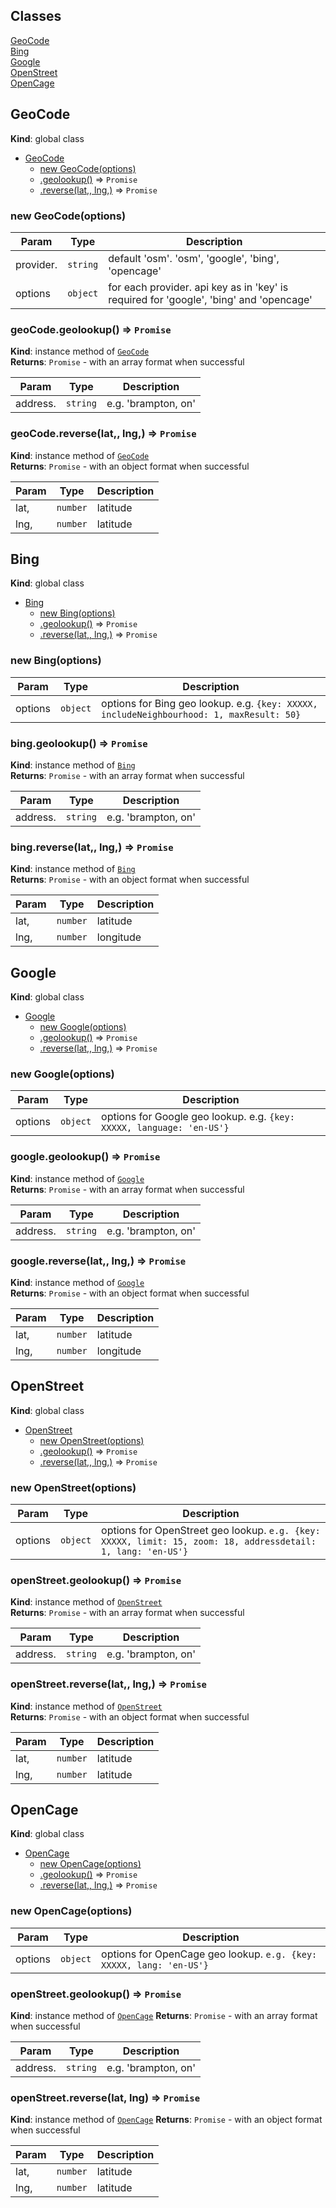 ## Classes

<dl>
<dt><a href="#GeoCode">GeoCode</a></dt>
<dd></dd>
<dt><a href="#Bing">Bing</a></dt>
<dd></dd>
<dt><a href="#Google">Google</a></dt>
<dd></dd>
<dt><a href="#OpenStreet">OpenStreet</a></dt>
<dd></dd>
<dt><a href="#OpenCage">OpenCage</a></dt>
<dd></dd>
</dl>

<a name="GeoCode"></a>

## GeoCode
**Kind**: global class  

* [GeoCode](#GeoCode)
    * [new GeoCode(options)](#new_GeoCode_new)
    * [.geolookup()](#GeoCode+geolookup) ⇒ <code>Promise</code>
    * [.reverse(lat,, lng,)](#GeoCode+reverse) ⇒ <code>Promise</code>

<a name="new_GeoCode_new"></a>

### new GeoCode(options)

| Param | Type | Description |
| --- | --- | --- |
| provider. | <code>string</code> | default 'osm'. 'osm', 'google', 'bing', 'opencage' |
| options | <code>object</code> | for each provider. api key as in 'key' is required for 'google', 'bing' and 'opencage' |

<a name="GeoCode+geolookup"></a>

### geoCode.geolookup() ⇒ <code>Promise</code>
**Kind**: instance method of [<code>GeoCode</code>](#GeoCode)  
**Returns**: <code>Promise</code> - with an array format when successful  

| Param | Type | Description |
| --- | --- | --- |
| address. | <code>string</code> | e.g. 'brampton, on' |

<a name="GeoCode+reverse"></a>

### geoCode.reverse(lat,, lng,) ⇒ <code>Promise</code>
**Kind**: instance method of [<code>GeoCode</code>](#GeoCode)  
**Returns**: <code>Promise</code> - with an object format when successful  

| Param | Type | Description |
| --- | --- | --- |
| lat, | <code>number</code> | latitude |
| lng, | <code>number</code> | latitude |

<a name="Bing"></a>

## Bing
**Kind**: global class  

* [Bing](#Bing)
    * [new Bing(options)](#new_Bing_new)
    * [.geolookup()](#Bing+geolookup) ⇒ <code>Promise</code>
    * [.reverse(lat,, lng,)](#Bing+reverse) ⇒ <code>Promise</code>

<a name="new_Bing_new"></a>

### new Bing(options)

| Param | Type | Description |
| --- | --- | --- |
| options | <code>object</code> | options for Bing geo lookup. e.g. `{key: XXXXX, includeNeighbourhood: 1, maxResult: 50}` |

<a name="Bing+geolookup"></a>

### bing.geolookup() ⇒ <code>Promise</code>
**Kind**: instance method of [<code>Bing</code>](#Bing)  
**Returns**: <code>Promise</code> - with an array format when successful  

| Param | Type | Description |
| --- | --- | --- |
| address. | <code>string</code> | e.g. 'brampton, on' |

<a name="Bing+reverse"></a>

### bing.reverse(lat,, lng,) ⇒ <code>Promise</code>
**Kind**: instance method of [<code>Bing</code>](#Bing)  
**Returns**: <code>Promise</code> - with an object format when successful  

| Param | Type | Description |
| --- | --- | --- |
| lat, | <code>number</code> | latitude |
| lng, | <code>number</code> | longitude |

<a name="Google"></a>

## Google
**Kind**: global class  

* [Google](#Google)
    * [new Google(options)](#new_Google_new)
    * [.geolookup()](#Google+geolookup) ⇒ <code>Promise</code>
    * [.reverse(lat,, lng,)](#Google+reverse) ⇒ <code>Promise</code>

<a name="new_Google_new"></a>

### new Google(options)

| Param | Type | Description |
| --- | --- | --- |
| options | <code>object</code> | options for Google geo lookup. e.g. `{key: XXXXX, language: 'en-US'}` |

<a name="Google+geolookup"></a>

### google.geolookup() ⇒ <code>Promise</code>
**Kind**: instance method of [<code>Google</code>](#Google)  
**Returns**: <code>Promise</code> - with an array format when successful  

| Param | Type | Description |
| --- | --- | --- |
| address. | <code>string</code> | e.g. 'brampton, on' |

<a name="Google+reverse"></a>

### google.reverse(lat,, lng,) ⇒ <code>Promise</code>
**Kind**: instance method of [<code>Google</code>](#Google)  
**Returns**: <code>Promise</code> - with an object format when successful  

| Param | Type | Description |
| --- | --- | --- |
| lat, | <code>number</code> | latitude |
| lng, | <code>number</code> | longitude |

<a name="OpenStreet"></a>

## OpenStreet
**Kind**: global class  

* [OpenStreet](#OpenStreet)
    * [new OpenStreet(options)](#new_OpenStreet_new)
    * [.geolookup()](#OpenStreet+geolookup) ⇒ <code>Promise</code>
    * [.reverse(lat,, lng,)](#OpenStreet+reverse) ⇒ <code>Promise</code>

<a name="new_OpenStreet_new"></a>

### new OpenStreet(options)

| Param | Type | Description |
| --- | --- | --- |
| options | <code>object</code> | options for OpenStreet geo lookup.   `e.g. {key: XXXXX, limit: 15, zoom: 18, addressdetail: 1, lang: 'en-US'}` |

<a name="OpenStreet+geolookup"></a>

### openStreet.geolookup() ⇒ <code>Promise</code>
**Kind**: instance method of [<code>OpenStreet</code>](#OpenStreet)  
**Returns**: <code>Promise</code> - with an array format when successful  

| Param | Type | Description |
| --- | --- | --- |
| address. | <code>string</code> | e.g. 'brampton, on' |

<a name="OpenStreet+reverse"></a>

### openStreet.reverse(lat,, lng,) ⇒ <code>Promise</code>
**Kind**: instance method of [<code>OpenStreet</code>](#OpenStreet)  
**Returns**: <code>Promise</code> - with an object format when successful  

| Param | Type | Description |
| --- | --- | --- |
| lat, | <code>number</code> | latitude |
| lng, | <code>number</code> | latitude |

<a name="OpenCage"></a>

## OpenCage
**Kind**: global class

* [OpenCage](#OpenCage)
    * [new OpenCage(options)](#new_OpenCage_new)
    * [.geolookup()](#OpenCage+geolookup) ⇒ <code>Promise</code>
    * [.reverse(lat,, lng,)](#OpenCage+reverse) ⇒ <code>Promise</code>

<a name="new_OpenCage_new"></a>

### new OpenCage(options)

| Param | Type | Description |
| --- | --- | --- |
| options | <code>object</code> | options for OpenCage geo lookup. `e.g. {key: XXXXX, lang: 'en-US'}` |

<a name="OpenCage+geolookup"></a>

### openStreet.geolookup() ⇒ <code>Promise</code>
**Kind**: instance method of [<code>OpenCage</code>](#OpenCage)
**Returns**: <code>Promise</code> - with an array format when successful

| Param | Type | Description |
| --- | --- | --- |
| address. | <code>string</code> | e.g. 'brampton, on' |

<a name="OpenCage+reverse"></a>

### openStreet.reverse(lat, lng) ⇒ <code>Promise</code>
**Kind**: instance method of [<code>OpenCage</code>](#OpenCage)
**Returns**: <code>Promise</code> - with an object format when successful

| Param | Type | Description |
| --- | --- | --- |
| lat, | <code>number</code> | latitude |
| lng, | <code>number</code> | latitude |

